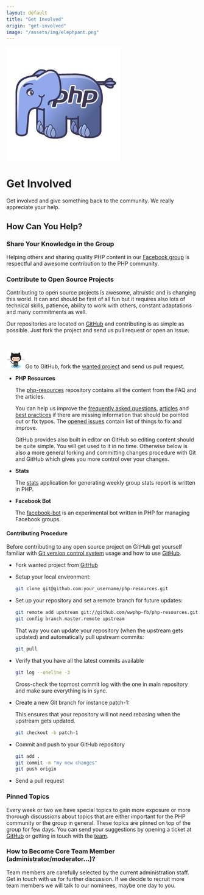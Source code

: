 ```yaml
---
layout: default
title: "Get Involved"
origin: "get-involved"
image: "/assets/img/elephpant.png"
---
```


![ElePHPant](/assets/img/elephpant.png "ElePHPant")

# Get Involved

Get involved and give something back to the community. We really appreciate your
help.

## How Can You Help?

### Share Your Knowledge in the Group

Helping others and sharing quality PHP content in our
[Facebook group](https://www.facebook.com/groups/2204685680/) is respectful and
awesome contribution to the PHP community.

### Contribute to Open Source Projects

Contributing to open source projects is awesome, altruistic and is changing this
world. It can and should be first of all fun but it requires also lots of
technical skills, patience, ability to work with others, constant adaptations
and many commitments as well.

Our repositories are located on [GitHub](https://github.com/wwphp-fb) and
contributing is as simple as possible. Just fork the project and send us pull
request or open an issue.

<div class="panel callout radius" style="margin-top: 50px"><img src="/assets/img/octocat.png" alt="Octocat" />Go to GitHub, fork
the <a href="https://github.com/wwphp-fb" rel="nofollow">wanted project</a> and send us pull request.</div>

* **PHP Resources**

  The [php-resources](https://github.com/wwphp-fb/php-resources) repository
  contains all the content from the FAQ and the articles.

  You can help us improve the [frequently asked questions](/faq/),
  [articles](/articles/) and [best practices](/php-best-practices/) if there
  are missing information that should be pointed out or fix typos. The
  [opened issues](https://github.com/wwphp-fb/php-resources/issues) contain
  list of things to fix and improve.

  GitHub provides also built in editor on GitHub so editing content should be
  quite simple. You will get used to it in no time. Otherwise below is also a
  more general forking and committing changes procedure with Git and GitHub
  which gives you more control over your changes.

* **Stats**

  The [stats](https://github.com/wwphp-fb/stats) application for generating weekly
  group stats report is written in PHP.

* **Facebook Bot**

  The [facebook-bot](https://github.com/wwphp-fb/facebook-bot) is an
  experimental bot written in PHP for managing Facebook groups.

#### Contributing Procedure

Before contributing to any open source project on GitHub get yourself familiar
with [Git version control system](/faq/git-introduction/) usage and how to use
[GitHub](https://help.github.com/).

* Fork wanted project from [GitHub](https://github.com/wwphp-fb)

* Setup your local environment:

  ```bash
  git clone git@github.com:your_username/php-resources.git
  ```

* Set up your repository and set a remote branch for future updates:

  ```bash
  git remote add upstream git://github.com/wwphp-fb/php-resources.git
  git config branch.master.remote upstream
  ```

  That way you can update your repository (when the upstream gets updated) and
  automatically pull upstream commits:

  ```bash
  git pull
  ```

* Verify that you have all the latest commits available

  ```bash
  git log --oneline -3
  ```

  Cross-check the topmost commit log with the one in main repository and make sure
  everything is in sync.

* Create a new Git branch for instance patch-1:

  This ensures that your repository will not need rebasing when the upstream gets
  updated.

  ```bash
  git checkout -b patch-1
  ```

* Commit and push to your GitHub repository

  ```bash
  git add .
  git commit -m "my new changes"
  git push origin
  ```

* Send a pull request

### Pinned Topics

Every week or two we have special topics to gain more exposure or more thorough
discussions about topics that are either important for the PHP community or the
group in general. These topics are pinned on top of the group for few days. You
can send your suggestions by opening a ticket at
[GitHub](https://github.com/wwphp-fb/wwphp-fb.github.io/issues) or getting in
touch with the [team](/staff).

### How to Become Core Team Member (administrator/moderator...)?

Team members are carefully selected by the current administration staff. Get in
touch with us for further discussion. If we decide to recruit more team members
we will talk to our nominees, maybe one day to you.
